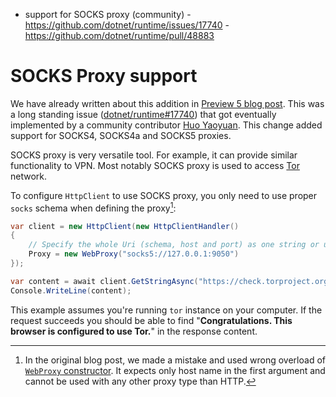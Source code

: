  - support for SOCKS proxy (community)
        - https://github.com/dotnet/runtime/issues/17740
        - https://github.com/dotnet/runtime/pull/48883

# SOCKS Proxy support

We have already written about this addition in [Preview 5 blog post](https://devblogs.microsoft.com/dotnet/announcing-net-6-preview-5/#libraries-socks-proxy-support). This was a long standing issue ([dotnet/runtime#17740](https://github.com/dotnet/runtime/issues/17740)) that got eventually implemented by a community contributor [Huo Yaoyuan](https://github.com/huoyaoyuan). This change added support for SOCKS4, SOCKS4a and SOCKS5 proxies.

SOCKS proxy is very versatile tool. For example, it can provide similar functionality to VPN. Most notably SOCKS proxy is used to access [Tor](https://www.torproject.org/) network.

To configure `HttpClient` to use SOCKS proxy, you only need to use proper `socks` schema when defining the proxy[^socks]:
```C#
var client = new HttpClient(new HttpClientHandler()
{
    // Specify the whole Uri (schema, host and port) as one string or use Uri directly.
    Proxy = new WebProxy("socks5://127.0.0.1:9050")
});

var content = await client.GetStringAsync("https://check.torproject.org/");
Console.WriteLine(content);
```
This example assumes you're running `tor` instance on your computer. If the request succeeds you should be able to find "**Congratulations. This browser is configured to use Tor.**" in the response content.

[^socks]: In the original blog post, we made a mistake and used wrong overload of [`WebProxy` constructor](https://docs.microsoft.com/en-us/dotnet/api/system.net.webproxy.-ctor?view=net-6.0#System_Net_WebProxy__ctor_System_String_System_Int32_). It expects only host name in the first argument and cannot be used with any other proxy type than HTTP.